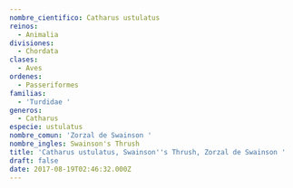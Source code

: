```yaml
---
nombre_cientifico: Catharus ustulatus
reinos:
  - Animalia
divisiones:
  - Chordata
clases:
  - Aves
ordenes:
  - Passeriformes
familias:
  - 'Turdidae '
generos:
  - Catharus
especie: ustulatus
nombre_comun: 'Zorzal de Swainson '
nombre_ingles: Swainson's Thrush
title: 'Catharus ustulatus, Swainson''s Thrush, Zorzal de Swainson '
draft: false
date: 2017-08-19T02:46:32.000Z
---
```


